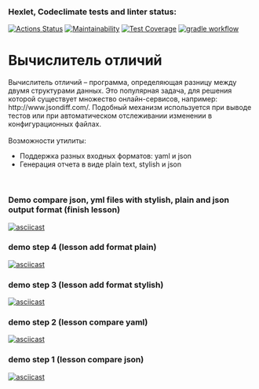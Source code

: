 ### Hexlet, Codeclimate tests and linter status:
[![Actions Status](https://github.com/Sabshor/java-project-71/actions/workflows/hexlet-check.yml/badge.svg)](https://github.com/Sabshor/java-project-71/actions)
[![Maintainability](https://api.codeclimate.com/v1/badges/f5d7617508343d8e5c1b/maintainability)](https://codeclimate.com/github/Sabshor/java-project-71/maintainability)
[![Test Coverage](https://api.codeclimate.com/v1/badges/f5d7617508343d8e5c1b/test_coverage)](https://codeclimate.com/github/Sabshor/java-project-71/test_coverage)
[![gradle workflow](https://github.com/Sabshor/java-project-71/actions/workflows/gradle.yml/badge.svg)](https://github.com/Sabshor/java-project-71/actions/workflows/gradle.yml)


<h1>Вычислитель отличий</h1>
<div>Вычислитель отличий – программа, определяющая разницу между двумя структурами данных. Это популярная задача, для решения которой существует множество онлайн-сервисов, например: http://www.jsondiff.com/. Подобный механизм используется при выводе тестов или при автоматическом отслеживании изменении в конфигурационных файлах.
<div><br>Возможности утилиты:</div>
<ul>
    <li>Поддержка разных входных форматов: yaml и json</li>
    <li>Генерация отчета в виде plain text, stylish и json</li>
</ul>
</div>

<div><br></div>

### Demo compare json, yml files with stylish, plain and json output format (finish lesson)
[![asciicast](https://asciinema.org/a/kM9tUx32PWB15zEzWGI1rmLYV.svg)](https://asciinema.org/a/kM9tUx32PWB15zEzWGI1rmLYV)

### demo step 4 (lesson add format plain)
[![asciicast](https://asciinema.org/a/81hpaEDztsZCkmJuB8CLrbyaO.svg)](https://asciinema.org/a/81hpaEDztsZCkmJuB8CLrbyaO)

### demo step 3 (lesson add format stylish)
[![asciicast](https://asciinema.org/a/a4h8fET2I1Q7Vs6ZkgS9TsPvs.svg)](https://asciinema.org/a/a4h8fET2I1Q7Vs6ZkgS9TsPvs)

### demo step 2 (lesson compare yaml)
[![asciicast](https://asciinema.org/a/Xt01hi3W07WJJlDAUBrxWLX9A.svg)](https://asciinema.org/a/Xt01hi3W07WJJlDAUBrxWLX9A)

### demo step 1 (lesson compare json)
[![asciicast](https://asciinema.org/a/wM5QyGJqJK440j64etM1XgFFG.svg)](https://asciinema.org/a/wM5QyGJqJK440j64etM1XgFFG)
